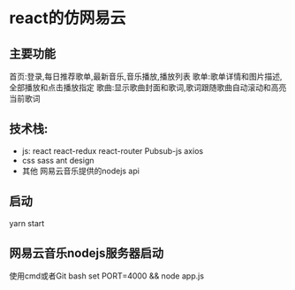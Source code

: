 # react的仿网易云
## 主要功能
首页:登录,每日推荐歌单,最新音乐,音乐播放,播放列表
歌单:歌单详情和图片描述,全部播放和点击播放指定
歌曲:显示歌曲封面和歌词,歌词跟随歌曲自动滚动和高亮当前歌词
## 技术栈:
- js:
react
react-redux
react-router
Pubsub-js
axios
- css
sass
ant design 
- 其他
网易云音乐提供的nodejs api
## 启动
yarn start
## 网易云音乐nodejs服务器启动
使用cmd或者Git bash
set PORT=4000 && node app.js
